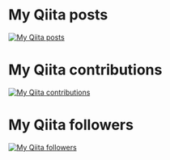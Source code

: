 # My Qiita posts
[![My Qiita posts](https://qiita-badge.apiapi.app/s/kojimadev/posts.svg)](http://qiita.com/kojimadev)
# My Qiita contributions
[![My Qiita contributions](https://qiita-badge.apiapi.app/s/kojimadev/contributions.svg)](http://qiita.com/kojimadev)
# My Qiita followers
[![My Qiita followers](https://qiita-badge.apiapi.app/s/kojimadev/followers.svg)](http://qiita.com/kojimadev)

<!--
**kojimadev/kojimadev** is a ✨ _special_ ✨ repository because its `README.md` (this file) appears on your GitHub profile.

Here are some ideas to get you started:

- 🔭 I’m currently working on ...
- 🌱 I’m currently learning ...
- 👯 I’m looking to collaborate on ...
- 🤔 I’m looking for help with ...
- 💬 Ask me about ...
- 📫 How to reach me: ...
- 😄 Pronouns: ...
- ⚡ Fun fact: ...
-->

